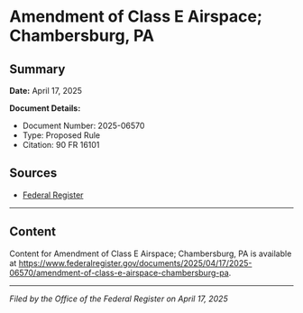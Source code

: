 # Amendment of Class E Airspace; Chambersburg, PA

## Summary

**Date:** April 17, 2025

**Document Details:**
- Document Number: 2025-06570
- Type: Proposed Rule
- Citation: 90 FR 16101

## Sources
- [Federal Register](https://www.federalregister.gov/documents/2025/04/17/2025-06570/amendment-of-class-e-airspace-chambersburg-pa)

---

## Content

Content for Amendment of Class E Airspace; Chambersburg, PA is available at https://www.federalregister.gov/documents/2025/04/17/2025-06570/amendment-of-class-e-airspace-chambersburg-pa.

---

*Filed by the Office of the Federal Register on April 17, 2025*

